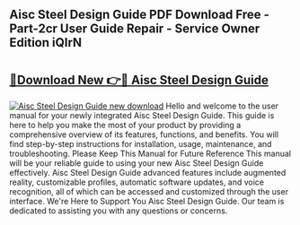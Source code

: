 ## Aisc Steel Design Guide PDF Download Free - Part-2cr User Guide Repair - Service Owner Edition iQIrN

# <h2><a href="http://bc77401.oget.top/?id=Aisc+Steel+Design+Guide">🔗Download New 👉🔴 Aisc Steel Design Guide</a></h2>

[![Aisc Steel Design Guide new download](https://i.imgur.com/5g1atiW.png)](http://bc77401.oget.top/?id=Aisc+Steel+Design+Guide)
Hello and welcome to the user manual for your newly integrated Aisc Steel Design Guide. This guide is here to help you make the most of your product by providing a comprehensive overview of its features, functions, and benefits. You will find step-by-step instructions for installation, usage, maintenance, and troubleshooting. Please Keep This Manual for Future Reference This manual will be your reliable guide to using your new Aisc Steel Design Guide effectively. Aisc Steel Design Guide advanced features include augmented reality, customizable profiles, automatic software updates, and voice recognition, all of which can be accessed and customized through the user interface. We're Here to Support You Aisc Steel Design Guide. Our team is dedicated to assisting you with any questions or concerns.
